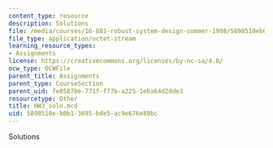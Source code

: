 ```yaml
---
content_type: resource
description: Solutions
file: /media/courses/16-881-robust-system-design-summer-1998/5898510eb0b13695bde5ac9e676e89bc_HW3_soln.mcd
file_type: application/octet-stream
learning_resource_types:
- Assignments
license: https://creativecommons.org/licenses/by-nc-sa/4.0/
ocw_type: OCWFile
parent_title: Assignments
parent_type: CourseSection
parent_uid: fe0587be-771f-f77b-a225-1eba64d2dde3
resourcetype: Other
title: HW3_soln.mcd
uid: 5898510e-b0b1-3695-bde5-ac9e676e89bc
---
```

Solutions